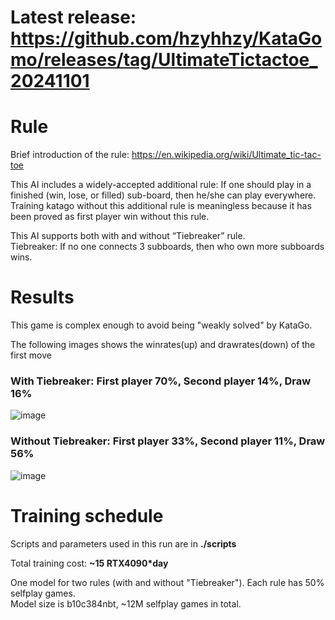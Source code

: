 # Latest release: https://github.com/hzyhhzy/KataGomo/releases/tag/UltimateTictactoe_20241101  
# Rule
 
Brief introduction of the rule: https://en.wikipedia.org/wiki/Ultimate_tic-tac-toe   
   
This AI includes a widely-accepted additional rule: If one should play in a finished (win, lose, or filled) sub-board, then he/she can play everywhere. Training katago without this additional rule is meaningless because it has been proved as first player win without this rule.   
   
This AI supports both with and without “Tiebreaker” rule.   
Tiebreaker: If no one connects 3 subboards, then who own more subboards wins.   


# Results
This game is complex enough to avoid being "weakly solved" by KataGo. 

The following images shows the winrates(up) and drawrates(down) of the first move  
### With Tiebreaker: First player 70%, Second player 14%, Draw 16%   
![image](https://github.com/user-attachments/assets/30632e76-5231-44bb-960c-2ee2c602eaff)
### Without Tiebreaker: First player 33%, Second player 11%, Draw 56%   
![image](https://github.com/user-attachments/assets/cc92a94c-b0b4-487e-9a06-032c8e816a1a)

# Training schedule
Scripts and parameters used in this run are in **./scripts**   
   
Total training cost: **~15 RTX4090\*day**       
    
One model for two rules (with and without "Tiebreaker"). Each rule has 50% selfplay games.    
Model size is b10c384nbt, ~12M selfplay games in total.   
